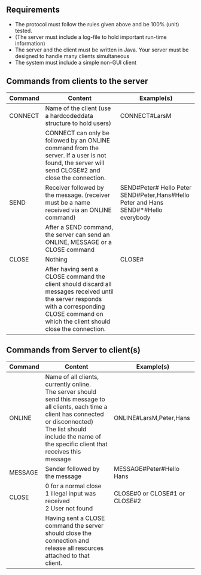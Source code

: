 
Requirements<br>
-
- The protocol must follow the rules given above and be 100% (unit) tested.
- (The server must include a log-file to hold important run-time information)
- The server and the client must be written in Java. Your server must be designed to handle many clients simultaneous
- The system must include a simple non-GUI client

Commands from clients to the server
-
Command|Content| Example(s)  	
---|---|---
CONNECT	|Name of the client (use a hardcodeddata structure to hold users)|CONNECT#LarsM
| |CONNECT can only be followed by an ONLINE command from the server. If a user is not found, the server will send CLOSE#2 and close the connection.
SEND    |Receiver followed by the message. (receiver must be a name received via an ONLINE command)|SEND#Peter# Hello Peter <br>SEND#Peter,Hans#Hello Peter and Hans <br>SEND#*#Hello everybody
| |After a SEND command, the server can send an ONLINE, MESSAGE or a CLOSE command
CLOSE   |Nothing|CLOSE#
| |After having sent a CLOSE command the client should discard all messages received until the server responds with a corresponding CLOSE command on which the client should close the connection.


Commands from Server to client(s)
-
Command|Content|Example(s)
---|---|---
ONLINE|Name of all clients, currently online.<br> The server should send this message to all clients, each time a client has connected or disconnected)<br>The list should include the name of the specific client that receives this message|ONLINE#LarsM,Peter,Hans
MESSAGE|Sender followed by the message|MESSAGE#Peter#Hello Hans
CLOSE|0 for a normal close<br>1 illegal input was received<br>2 User not found|CLOSE#0 or CLOSE#1 or CLOSE#2
| |Having sent a CLOSE command the server should close the connection and release all resources attached to that client.


